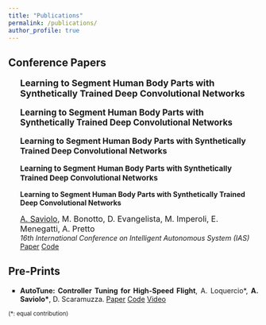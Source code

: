 ```yaml
---
title: "Publications"
permalink: /publications/
author_profile: true
---
```


<head>
<style>
div {
  text-align: left;
}
</style>
</head>
  
<!---
## Journal Papers:
-->

## Conference Papers

<ul style="list-style-type:square">
<div>
<p style="font-size:18px"><b>Learning to Segment Human Body Parts with Synthetically Trained Deep Convolutional Networks</b></p>
<p style="font-size:17px"><b>Learning to Segment Human Body Parts with Synthetically Trained Deep Convolutional Networks</b></p>
<p style="font-size:16px"><b>Learning to Segment Human Body Parts with Synthetically Trained Deep Convolutional Networks</b></p>
<p style="font-size:15px"><b>Learning to Segment Human Body Parts with Synthetically Trained Deep Convolutional Networks</b></p>
<p style="font-size:14px"><b>Learning to Segment Human Body Parts with Synthetically Trained Deep Convolutional Networks</b></p>
</div>

<div style="font-size: 16px">
  <u>A. Saviolo</u>, M. Bonotto, D. Evangelista, M. Imperoli, E. Menegatti, A. Pretto
</div>

<div style="text-align: justify">
  <i>16th International Conference on Intelligent Autonomous System (IAS)</i>
</div>

<div style="text-align: justify">
  <a href="https://arxiv.org/abs/2102.01460">Paper</a> <a href="https://github.com/AlessandroSaviolo/HBPSegmentation">Code</a>
</div>
</ul>

## Pre-Prints

<div style="text-align: justify">
<ul style="list-style-type:square">
  <li><b>AutoTune: Controller Tuning for High-Speed Flight</b>, A. Loquercio*, <b>A. Saviolo*</b>, D. Scaramuzza. <a href="https://arxiv.org/abs/2103.10698">Paper</a> <a href="https://github.com/uzh-rpg/mh_autotune">Code</a> <a href="https://www.youtube.com/watch?v=m2q_y7C01So&ab_channel=UZHRoboticsandPerceptionGroup">Video</a></li>
</ul>
</div>

<!---
## Workshop papers:
-->

<p><small>(*: equal contribution)</small></p>
